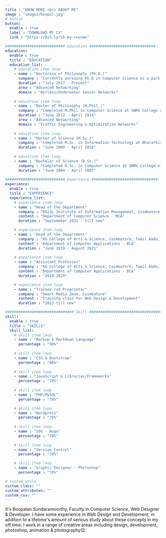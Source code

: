```yaml
---
title : "KNOW MORE <br> ABOUT ME"
image : "images/boopal.jpg"
# button
button:
  enable : true
  label : "DOWNLOAD MY CV"
  link : "https://bit.ly/sb-my-resume"

########################### Education ##############################
education:
  enable : true
  title : "EDUCATION"
  education_list:
    # education item loop
    - name : "Doctorate of Philosophy (Ph.D.)"
      company : "Currently pursuing Ph.D in Computer Science as a part time in PKR College of Arts for Women, Gobichettipalayam, Erode, Tamil Nadu, India"
      duration : "July 2017 - Present"
      area : "Advanced Networking"
      domain : "Wirless/Underwater Sensor Networks"
    
    # education item loop
    - name : "Master of Philosophy (M.Phil.)"
      company : "Completed M.Phil in Computer Science at SNMV College of Arts and Science, Coimbatore, Tamil Nadu, India"
      duration : "June 2012 - April 2014"
      area : "Advanced Networking"
      domain : "Traffic Engineering & Optimization Networks"
    
    # education item loop
    - name : "Master of Science (M.Sc.)"
      company : "Completed M.Sc. in Information Technology at Bharathiar University, Coimbatore, Tamil Nadu, India"
      duration : "June 2008 - April 2010"
    
    # education item loop
    - name : "Bachelor of Science (B.Sc.)"
      company : "Completed B.Sc. in Computer Science at SNMV College of Arts and Science, Coimbatore, Tamil Nadu, India"
      duration : "June 2004 - April 2007"
      
########################### Experience ##############################
experience:
  enable : true
  title : "EXPERIENCE"
  experience_list: 
    # experience item loop
    - name : "Head of the Department"
      company : "KGiSL Institute of Information Management, Coimbatore, Tamil Nadu, India"
      content : "Department of Computer Science - MCA"
      duration : "Septemeber 2021 - till now"

    # experience item loop
    - name : "Head of the Department"
      company : "KG College of Arts & Science, Coimbatore, Tamil Nadu, India"
      content : "Department of Computer Applications - BCA"
      duration : "June 2019 - August 2021"
    
    # experience item loop
    - name : "Assistant Professor"
      company : "KG College of Arts & Science, Coimbatore, Tamil Nadu, India"
      content : "Department of Computer Applications - BCA"
      duration : "2010-2019"

    # experience item loop
    - name : "Trainee cum Proprietor"
      company : "Smart Media Zone, Coimbatore"
      content : "Training class for Web Design & Development"
      duration : "2012-till now"

############################### Skill #################################
skill:
  enable : true
  title : "SKILLS"
  skill_list:
    # skill item loop
    - name : "Markup & Markdown Language"
      percentage : "90%"
      
    # skill item loop
    - name : "CSS & Bootstrap"
      percentage : "80%"
      
    # skill item loop
    - name : "JavaScript & Libraries/Frameworks"
      percentage : "70%"
      
    # skill item loop
    - name : "PHP/MySQL"
      percentage : "70%"

    # skill item loop
    - name : "Wordpress"
      percentage : "70%"
    
    # skill item loop
    - name : "SSG - Hugo"
      percentage : "70%"
    
    # skill item loop
    - name : "Version Control"
      percentage : "70%"

    # skill item loop
    - name : "Graphic Designer - Photoshop"
      percentage : "70%"

# custom style
custom_class: "" 
custom_attributes: "" 
custom_css: ""
---
```


It's Boopalan Sundaramoorthy, Faculty in Computer Science, Web Designer & Developer. I have some experience in Web Design and Development, in addition to a lifetime's amount of serious study about these concepts in my off time. I work in a range of creative areas including design, development, photoshop, animation & photography😊.